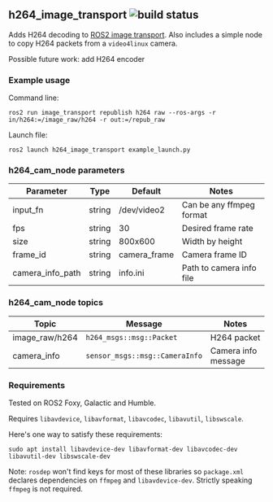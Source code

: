 ## h264_image_transport ![build status](https://github.com/clydemcqueen/h264_image_transport/actions/workflows/build_test.yml/badge.svg?branch=master)

Adds H264 decoding to [ROS2 image transport](https://index.ros.org/p/image_transport/github-ros-perception-image_common/).
Also includes a simple node to copy H264 packets from a `video4linux` camera.

Possible future work: add H264 encoder
 
### Example usage

Command line:
~~~
ros2 run image_transport republish h264 raw --ros-args -r in/h264:=/image_raw/h264 -r out:=/repub_raw
~~~

Launch file:
~~~
ros2 launch h264_image_transport example_launch.py
~~~

### h264_cam_node parameters

| Parameter | Type | Default | Notes |
|---|---|---|---|
| input_fn | string | /dev/video2 | Can be any ffmpeg format |
| fps | string | 30 | Desired frame rate |
| size | string | 800x600 | Width by height |
| frame_id | string | camera_frame | Camera frame ID |
| camera_info_path | string | info.ini | Path to camera info file |

### h264_cam_node topics

| Topic | Message | Notes |
|---|---|---|
| image_raw/h264 | `h264_msgs::msg::Packet` | H264 packet |
| camera_info | `sensor_msgs::msg::CameraInfo` | Camera info message |

### Requirements

Tested on ROS2 Foxy, Galactic and Humble.

Requires `libavdevice`, `libavformat`, `libavcodec`, `libavutil`, `libswscale`.

Here's one way to satisfy these requirements:
~~~
sudo apt install libavdevice-dev libavformat-dev libavcodec-dev libavutil-dev libswscale-dev
~~~

Note: `rosdep` won't find keys for most of these libraries so `package.xml` declares
dependencies on `ffmpeg` and `libavdevice-dev`. Strictly speaking `ffmpeg` is not required.